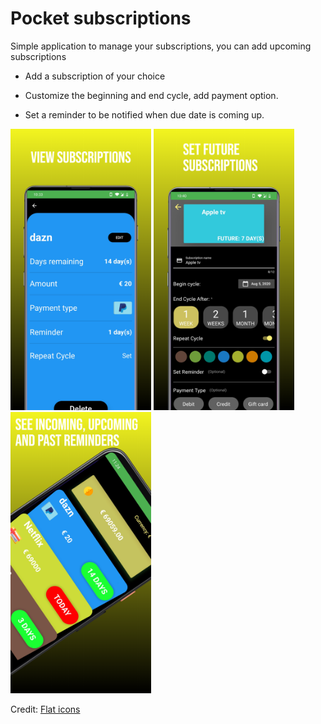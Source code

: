 # Pocket subscriptions


Simple application to manage your subscriptions, you can add upcoming subscriptions 

- Add a subscription of your choice

- Customize the beginning and end cycle, add payment option.

- Set a reminder to be notified when due date is coming up.

<p float = "left">
<img src="image2.png" height=450>
<img src="image3.png" height=450>
<img src="image5.png" height=450>
  </p>

Credit:
[Flat icons](flaticon.com)


